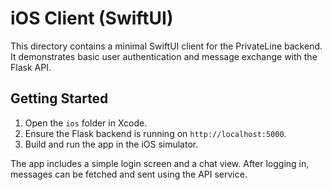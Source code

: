 # iOS Client (SwiftUI)

This directory contains a minimal SwiftUI client for the PrivateLine backend. It demonstrates basic user authentication and message exchange with the Flask API.

## Getting Started

1. Open the `ios` folder in Xcode.
2. Ensure the Flask backend is running on `http://localhost:5000`.
3. Build and run the app in the iOS simulator.

The app includes a simple login screen and a chat view. After logging in, messages can be fetched and sent using the API service.
